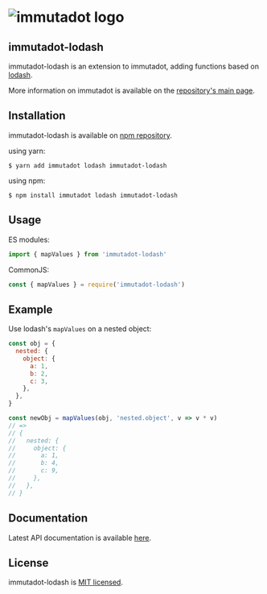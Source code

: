 ![immutadot logo](https://raw.githubusercontent.com/zenika-open-source/immutadot/master/misc/otter.svg?sanitize=true)
===

## immutadot-lodash
immutadot-lodash is an extension to immutadot, adding functions based on [lodash](https://lodash.com/).

More information on immutadot is available on the [repository's main page](https://github.com/zenika-open-source/immutadot).

## Installation

immutadot-lodash is available on [npm repository](https://www.npmjs.com/package/immutadot-lodash).

using yarn:

```shell
$ yarn add immutadot lodash immutadot-lodash
```

using npm:

```shell
$ npm install immutadot lodash immutadot-lodash
```

## Usage

ES modules:

```js
import { mapValues } from 'immutadot-lodash'
```

CommonJS:  

```js
const { mapValues } = require('immutadot-lodash')
```

## Example

Use lodash's `mapValues` on a nested object:

```js
const obj = {
  nested: {
    object: {
      a: 1,
      b: 2,
      c: 3,
    },
  },
}

const newObj = mapValues(obj, 'nested.object', v => v * v)
// =>
// {
//   nested: {
//     object: {
//       a: 1,
//       b: 4,
//       c: 9,
//     },
//   },
// }
```

## Documentation

Latest API documentation is available [here](https://zenika-open-source.github.io/immutadot/api/immutadot-lodash/).

## License

immutadot-lodash is [MIT licensed](https://github.com/zenika-open-source/immutadot/blob/master/LICENSE.md).
